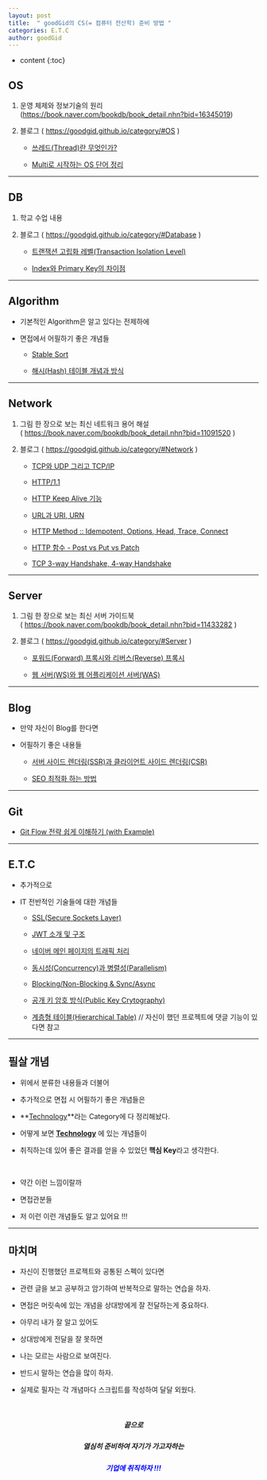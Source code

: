 ```yaml
---
layout: post
title:  " goodGid의 CS(= 컴퓨터 전산학) 준비 방법 "
categories: E.T.C
author: goodGid
---
```

* content
{:toc}

## OS

1. 운영 체제와 정보기술의 원리 <br> (https://book.naver.com/bookdb/book_detail.nhn?bid=16345019)

2. 블로그 ( https://goodgid.github.io/category/#OS )

    - [쓰레드(Thread)란 무엇인가?](https://goodgid.github.io/What-is-Thread/)

    - [Multi로 시작하는 OS 단어 정리](https://goodgid.github.io/OS-Start-From-Multi/)






---

## DB

1. 학교 수업 내용

2. 블로그 ( https://goodgid.github.io/category/#Database )

    - [트랜잭션 고립화 레벨(Transaction Isolation Level)](https://goodgid.github.io/Transaction-Isolation-Level/)

    - [Index와 Primary Key의 차이점](https://goodgid.github.io/Index-vs-Primary-Key/)

---

## Algorithm

* 기본적인 Algorithm은 알고 있다는 전제하에

* 면접에서 어필하기 좋은 개념들

    - [Stable Sort](https://goodgid.github.io/Stable-Sort/)

    - [해시(Hash) 테이블 개념과 방식](https://goodgid.github.io/Hash-Table/)

---

## Network

1. 그림 한 장으로 보는 최신 네트워크 용어 해설 <br> ( https://book.naver.com/bookdb/book_detail.nhn?bid=11091520 )

2. 블로그 ( https://goodgid.github.io/category/#Network )

    - [TCP와 UDP 그리고 TCP/IP](https://goodgid.github.io/TCP-UDP/)

    - [HTTP/1.1](https://goodgid.github.io/HTTP-1.1/)

    - [HTTP Keep Alive 기능](https://goodgid.github.io/HTTP-Keep-Alive/)

    - [URL과 URI, URN](https://goodgid.github.io/URL-URI-URN/)
    
    - [HTTP Method :: Idempotent, Options, Head, Trace, Connect](https://goodgid.github.io/REST-Method-Idempotent-Options-Head-Trace-Connect/)

    - [HTTP 함수 - Post vs Put vs Patch](https://goodgid.github.io/HTTP-Method-Post-vs-Put-vs-Patch/)

    - [TCP 3-way Handshake, 4-way Handshake](https://goodgid.github.io/TCP-IP-3Way-4Way/)

---

## Server

1. 그림 한 장으로 보는 최신 서버 가이드북 <br> ( https://book.naver.com/bookdb/book_detail.nhn?bid=11433282 )

2. 블로그 ( https://goodgid.github.io/category/#Server )

    - [포워드(Forward) 프록시와 리버스(Reverse) 프록시](https://goodgid.github.io/Forwad-Proxy-and-Reverse-Proxy/)

    - [웹 서버(WS)와 웹 어플리케이션 서버(WAS)](https://goodgid.github.io/WS-and-WAS/)

---

## Blog

* 만약 자신이 Blog를 한다면 

* 어필하기 좋은 내용들

    - [서버 사이드 렌더링(SSR)과 클라이언트 사이드 렌더링(CSR)](https://goodgid.github.io/Server-Side-Rendering-and-Client-Side-Rendering/)

    - [SEO 최적화 하는 방법](https://goodgid.github.io/SEO-Optimization/)

---

## Git

* [Git Flow 전략 쉽게 이해하기 (with Example)](https://goodgid.github.io/Git-Flow/)

---

## E.T.C

* 추가적으로

* IT 전반적인 기술들에 대한 개념들

    - [SSL(Secure Sockets Layer)](https://goodgid.github.io/TLS-SSL/)

    - [JWT 소개 및 구조](https://goodgid.github.io/JWT/)

    - [네이버 메인 페이지의 트래픽 처리](https://goodgid.github.io/Handling-traffic-on-the-Naver-main-page/)

    - [동시성(Concurrency)과 병렬성(Parallelism)](https://goodgid.github.io/Concurrency-vs-Paraleelism/)

    - [Blocking/Non-Blocking & Sync/Async](https://goodgid.github.io/Blocking-NonBlocking-Synchronous-Asynchronous/)

    - [공개 키 암호 방식(Public Key Crytography)](https://goodgid.github.io/Public-Key-Cryptography/)

    - [계층형 테이블(Hierarchical Table)](https://goodgid.github.io/DB-Hierarchical-Table/) // 자신이 했던 프로젝트에 댓글 기능이 있다면 참고

---

## 필살 개념

* 위에서 분류한 내용들과 더불어

* 추가적으로 면접 시 어필하기 좋은 개념들은

* **[Technology](https://goodgid.github.io/category/#Technology)**라는 Category에 다 정리해놨다.

* 어떻게 보면 **[Technology](https://goodgid.github.io/category/#Technology)** 에 있는 개념들이 

* 취직하는데 있어 좋은 결과를 얻을 수 있었던 **핵심 Key**라고 생각한다.

<br>

* 약간 이런 느낌이랄까

* 면접관분들 

* 저 이런 이런 개념들도 알고 있어요 !!! 

---

## 마치며

* 자신이 진행했던 프로젝트와 공통된 스펙이 있다면 

* 관련 글을 보고 공부하고 암기하여 반복적으로 말하는 연습을 하자.

* 면접은 머릿속에 있는 개념을 상대방에게 잘 전달하는게 중요하다.

* 아무리 내가 잘 알고 있어도

* 상대방에게 전달을 잘 못하면

* 나는 모르는 사람으로 보여진다.

* 반드시 말하는 연습을 많이 하자.

* 실제로 필자는 각 개념마다 스크립트를 작성하여 달달 외웠다.

<br>

<center> <h5> 끝으로 </h5> </center>

<center> <h5> 열심히 준비하여 자기가 가고자하는 </h5> </center>

<center> <h5 style="color: blue;"> 기업에 취직하자 !!!</h5> </center>